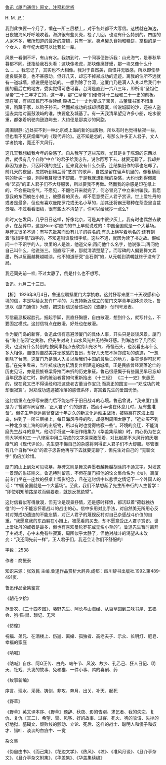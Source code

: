 [鲁迅《厦门通信》原文、注释和赏析](https://www.vrrw.net/wx/9568.html)

H. M. 兄：

我到此快要一个月了，懒在一所三层楼上，对于各处都不大写信。这楼就在海边，日夜被海风呼呼地吹着。海滨很有些贝壳，检了几回，也没有什么特别的。四围的人家不多，我所知道的最近的店铺，只有一家，卖点罐头食物和糕饼，掌柜的是一个女人，看年纪大概可以比我长一辈。

风景一看倒不坏，有山有水。我初到时，一个同事便告诉我：山光海气，是春秋早暮都不同。还指给我石头看：这块像老虎，那块像癞虾蟆，那一块又像什么什么……。我忘记了，其实也不大相像。我对于自然美，自恨并无敏感，所以即使恭逢良辰美景，也不甚感动。但好几天，却忘不掉郑成功的遗迹。离我的住所不远就有一道城墙，据说便是他筑的。一想到除了台湾，这厦门乃是满人入关以后我们中国的最后亡的地方，委实觉得可悲可喜。台湾是直到一六八三年，即所谓“圣祖仁皇帝”二十二年才亡的，这一年，那“仁皇帝”们便修补十三经和二十一史的刻板。现在呢，有些国民巴不得读经;殿板二十一史也变成了宝贝，古董藏书家不惜重资，购藏于家，以贻子孙云。然而郑成功的城却很寂寞，听说城脚的沙，还被人盗运去卖给对面鼓浪屿的谁，快要危及城基了。有一天我清早望见许多小船，吃水很重，都张着帆驶向鼓浪屿去，大约便是那卖沙的同胞。

周围很静; 近处买不到一种北京或上海的新的出版物，所以有时也觉得枯寂一些，但也看不见灰烟瘴气的《现代评论》。这不知是怎的，有那么许多正人君子，文人学者执笔，竟还不大风行。

这几天我想编我今年的杂感了。自从我写了这些东西，尤其是关于陈源的东西以后，就很有几个自称“中立”的君子给我忠告，说你再写下去，就要无聊了。我却并非因为忠告，只因环境的变迁，近来竟没有什么杂感，连结集旧作的事也忘却了。前几天的夜里，忽然听到梅兰芳“艺员”的歌声，自然是留在留声机里的，像粗糙而钝的针尖一般，刺得我耳膜很不舒服。于是我就想到我的杂感，大约也刺得佩服梅“艺员”的正人君子们不大舒服罢，所以要我不再做。然而我的杂感是印在纸上的，不会振动空气，不愿见，不翻他开来就完了，何必冒充了中立来哄骗我。我愿意我的东西躺在小摊上，被愿看的买去，却不愿意受正人君子赏识。世上爱牡丹的或者是最多，但也有喜欢曼陀罗花或无名小草的，朋其还将霸王鞭种在茶壶里当盆景哩。不过看看旧稿，很有些太不清楚了，你可以给我抄一点么?

此时又在发风，几乎日日这样，好像北京，可是其中很少灰土。我有时也偶然去散步，在丛葬中，这是Borel讲厦门的书上早就说过的：中国全国就是一个大墓场。墓碑文很多不通：有写先妣某而没有儿子的姓名的;有头上横写着地名的;还有刻着“敬惜字纸”四字的，不知道叫谁敬惜字纸。这些不通，就因为读了书之故。假如问一个不识字的人，坟里的人是谁，他道父亲;再问他什么名字，他说张二;再问他自己叫什么，他说张三。照直写下来，那就清清楚楚了。而写碑的人偏要舞文弄墨，所以反而越舞越糊涂，他不知道研究“金石例”的，从元朝到清朝就终于没有了局。

我还同先前一样; 不过太静了，倒是什么也不想写。

鲁迅。九月二十三日。



【析】 1926年9月4日，鲁迅应聘抵厦门大学执教。这封抒写来厦二十天观感和心境的信，本是写给女友许广平的，为支持新近成立的厦门文学青年团体泱泱社，鲁迅以《厦门通信》为题，把这封信送给该社的《波艇》 创刊号发表。

写信最忌板起脸孔，捆起手脚，责直抒胸臆，自由散漫，想到什么，就写什么，不要固定模式。这封信特点在散漫，好处也在散漫。

作为厦门岛的新客，鲁迅此信有意避涉厦门的具体人事，开头只是谈谈风景。厦门有“海上花园”之美称，但先生对岛上山水风光并无特殊好感。到海边检了几回贝壳，也没有什么特别的;按同事指点去欣赏山光水气、奇怪石头，也没看出与什么多大相像。自恨对自然美并无敏感的鲁迅，却好几天忘不掉郑成功的遗迹，“一想到除了台湾，这厦门乃是满人入关以后我们中国的最后亡的地方，委实觉得可悲可喜。”在先生看来，当年郑成功为抗清复台所建造的城墙，正是民族曾经衰落沦亡的历史见证，亦是民族脊梁骨摧而未折的历史象征。鲁迅很感慨于有些国民早已忘却当年民族沦亡时，新的统治者曾如何重新抬出 《十三经》 《二十一史》来愚民的，现在竟又巴不得读经和把这些老古董当作宝贝;而真正的国宝——“郑成功的城却很寂寞”。对郑成功遗迹被冷落的感慨系怀，寄寓着先生的爱国忧愤。

这封信重点在抒写来厦门后不能忘怀于旧日战斗的心境。鲁迅曾说，“我来厦门虽是为了暂避军阀官僚，‘正人君子’ 们的迫害，然而小半也在休息几时，及有些准备”。但先生毕竟远离曾奋战十年之久的新文化运动主战场，被隔离在这海上孤岛，供到了一所三层楼上，每日海风呼呼的吹，却感到周围太静了，“近处买不到一种北京或上海的新的出版物，所以有时也觉得枯寂一些”。环境的变迁，不能消磨先生战斗的意气，他动手将这一年旧作结集为《华盖集续编》时，内心仍为在女师大学潮和三·一八惨案中用血写成的文字深深激荡着，对比起那不大风行的灰烟瘴气的《现代评论》，先生更不悔自己的杂感将刺得正人君子们不大舒服。尽管很有几个自称“中立”的君子忠告他再写下去就要无聊了，但先生对自己的 “无聊文字” 仍倍加珍惜。

厦门的山上到处可见坟墓，墓碑文则是舞文弄墨者越舞越胡涂的不通文字。对坟这一景观的象征喻义，鲁迅特别留意，不但在厦门把他的论文集命名为《坟》，离厦前专门坐在一座坟的祭桌上留影纪念，且在这封信中以悲愤之情记下一个外国人的话：“中国全国就是一个大墓场”。至此，我们不禁想起了先生所奉行的人生哲学： “即使明知前路是坟而偏要走，就是反抗绝望”。

这封信看似写得散漫，但无论是观景抒情，还是感时释愤，都活跃着“荷戟独彷徨”的一个不能忘怀着战斗的战士的心。信中多用对比手法，对自然美无所用心反衬对郑成功遗迹的不能忘情，对正人君子的蔑视反衬对自己杂感战斗价值的自重。“我愿意我的东西躺在小摊上，被愿看的买去，却不愿意受正人君子赏识。世上爱牡丹的或者是最多，但也有喜欢曼陀罗花或无名小草的”。鲁迅先生暂时离开了主战场，心中未免有些寂寞，周围似乎太静了，但他对战斗的渴望从未改变：“我还同先前一样”，正人君子们，我还会让你们不舒服的!

字数：2538

作者：商振泰

知识来源：张效民 主编.鲁迅作品赏析大辞典.成都：四川辞书出版社.1992.第489-491页.

鲁迅作品全集鉴赏

《朝花夕拾》

范爱农、《二十四孝图》、藤野先生、阿长与山海经、从百草园到三味书屋、五猖会、狗·猫·鼠、琐记、无常

《仿徨》

祝福、弟兄、在酒楼上、伤逝、离婚、孤独者、高老夫子、示众、长明灯、肥皂、幸福的家庭

《呐喊》

《呐喊》自序、阿Q正传、白光、端午节、风波、故乡、孔乙己、狂人日记、明天、社戏、头发的故事、兔和猫、一件小事、鸭的喜剧、药

《故事新编》

序言、理水、采薇、铸剑、非攻、奔月、出关、补天、起死

《野草》

《野草》英文译本序、《野草》题辞、秋夜、影的告别、求乞者、我的失恋、复仇、复仇〔其二〕、希望、雪、风筝、好的故事、过客、死火、狗的驳诘、失掉的好地狱、墓碣文、颓败线的颤动、立论、死后、这样的战士、聪明人和傻子和奴才、腊叶、淡淡的血痕中、一觉

杂文集

《伪自由书》、《而己集》、《花边文学》、《热风》、《坟》、《准风月谈》、《且介亭杂文》、《且介亭杂文附集》、《华盖集》、《华盖集续编》

